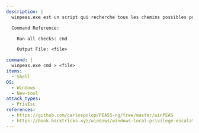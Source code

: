 ```yaml
---
description: |
  winpeas.exe est un script qui recherche tous les chemins possibles pour élever les privilèges sur les hôtes Windows. La commande ci-dessous exécute toutes les vérifications de priv esc et stocke les résultats dans un fichier.

  Command Reference:

  	Run all checks: cmd

  	Output File: <file>

command: |
  winpeas.exe cmd > <file>
items:
  - Shell
OS:
  - Windows
  - New-tool
attack_types:
  - PrivEsc
references:
  - https://github.com/carlospolop/PEASS-ng/tree/master/winPEAS
  - https://book.hacktricks.xyz/windows/windows-local-privilege-escalation
---
```

